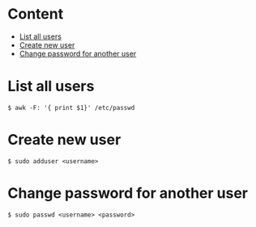 # Content
* [List all users]()
* [Create new user]()
* [Change password for another user]()
# List all users
```shell
$ awk -F: '{ print $1}' /etc/passwd
```
# Create new user
```shell
$ sudo adduser <username>
```
# Change password for another user
```shell
$ sudo passwd <username> <password>
```
